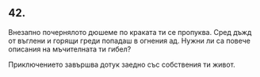 ## 42.

Внезапно почернялото дюшеме по краката ти се пропуква. Сред
дъжд от въглени и горящи греди попадаш в огнения ад. Нужни ли са
повече описания на мъчителната ти гибел?

Приключението завършва дотук заедно със собствения ти живот.
